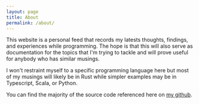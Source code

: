 ```yaml
---
layout: page
title: About
permalink: /about/
---
```


This website is a personal feed that records my latests thoughts, findings, and experiences while programming. The hope is that this will also serve as documentation for the topics that I'm trying to tackle and will prove useful for anybody who has similar musings.

I won't restraint myself to a specific programming language here but most of my musings will likely be in Rust while simpler examples may be in Typescript, Scala, or Python.

You can find the majority of the source code referenced here on [my github][personal-github].

[personal-github]: https://github.com/ukaushik-98
